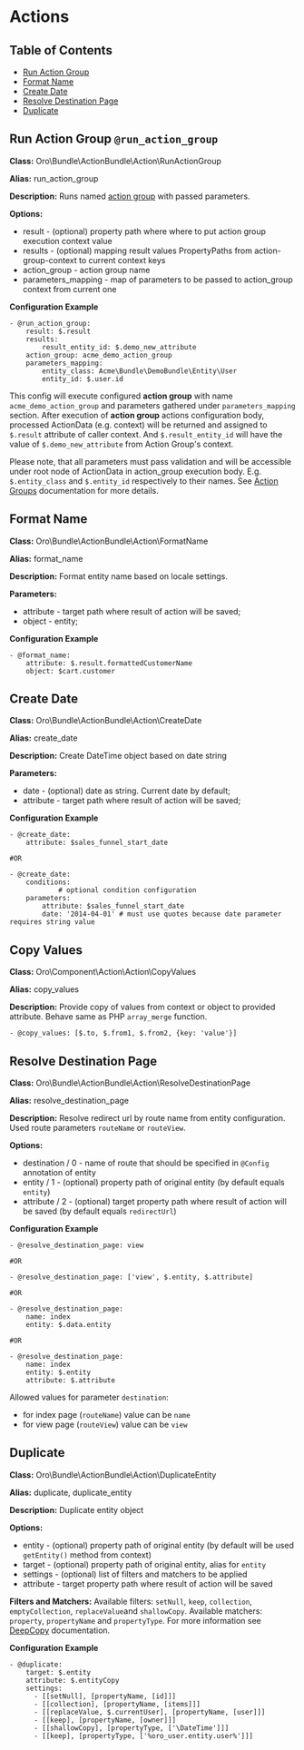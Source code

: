 Actions
=======

Table of Contents
-----------------
 - [Run Action Group](#run-action-group-run_action_group)
 - [Format Name](#format-name)
 - [Create Date](#create-date)
 - [Resolve Destination Page](#resolve-destination-page)
 - [Duplicate](#duplicate)

Run Action Group `@run_action_group`
------------------------------------

**Class:** Oro\Bundle\ActionBundle\Action\RunActionGroup

**Alias:** run_action_group

**Description:** Runs named [action group](./action-groups.md) with passed parameters.

**Options:**
 - result - (optional) property path where where to put action group execution context value
 - results - (optional) mapping result values PropertyPaths from action-group-context to current context keys
 - action_group - action group name
 - parameters_mapping - map of parameters to be passed to action_group context from current one


**Configuration Example**
```
- @run_action_group:
    result: $.result
    results: 
        result_entity_id: $.demo_new_attribute
    action_group: acme_demo_action_group
    parameters_mapping:
        entity_class: Acme\Bundle\DemoBundle\Entity\User
        entity_id: $.user.id
```

 This config will execute configured **action group** with name `acme_demo_action_group` and parameters gathered under
`parameters_mapping` section.
 After execution of **action group** actions configuration body, processed ActionData (e.g. context) will be returned and assigned to `$.result` attribute of caller context. 
 And `$.result_entity_id` will have the value of `$.demo_new_attribute` from Action Group's context.
 
 Please note, that all parameters must pass validation and will be accessible under root node of ActionData in
action_group execution body. 
 E.g. `$.entity_class` and `$.entity_id` respectively to their names. See [Action Groups](./action-groups.md)
documentation for more details.

Format Name
-----------

**Class:** Oro\Bundle\ActionBundle\Action\FormatName

**Alias:** format_name

**Description:** Format entity name based on locale settings.

**Parameters:**
 - attribute - target path where result of action will be saved;
 - object - entity;

**Configuration Example**
```
- @format_name:
    attribute: $.result.formattedCustomerName
    object: $cart.customer
```


Create Date
-----------

**Class:** Oro\Bundle\ActionBundle\Action\CreateDate

**Alias:** create_date

**Description:** Create DateTime object based on date string

**Parameters:**
 - date - (optional) date as string. Current date by default;
 - attribute - target path where result of action will be saved;

**Configuration Example**

```
- @create_date:
    attribute: $sales_funnel_start_date

#OR

- @create_date:
    conditions:
            # optional condition configuration
    parameters:
        attribute: $sales_funnel_start_date
        date: '2014-04-01' # must use quotes because date parameter requires string value
```


Copy Values
-----------

**Class:** Oro\Component\Action\Action\CopyValues

**Alias:** copy_values

**Description:**  Provide copy of values from context or object to provided attribute. Behave same as PHP `array_merge` function.

```
- @copy_values: [$.to, $.from1, $.from2, {key: 'value'}]
```


Resolve Destination Page
------------------------

**Class:** Oro\Bundle\ActionBundle\Action\ResolveDestinationPage

**Alias:** resolve_destination_page

**Description:** Resolve redirect url by route name from entity configuration. Used route parameters `routeName` or `routeView`.

**Options:**
 - destination / 0 - name of route that should be specified in `@Config` annotation of entity
 - entity / 1 - (optional) property path of original entity (by default equals `entity`)
 - attribute / 2 - (optional) target property path where result of action will be saved (by default equals `redirectUrl`)

**Configuration Example**
```
- @resolve_destination_page: view

#OR

- @resolve_destination_page: ['view', $.entity, $.attribute]

#OR

- @resolve_destination_page:
    name: index
    entity: $.data.entity

#OR

- @resolve_destination_page:
    name: index
    entity: $.entity
    attribute: $.attribute
```
Allowed values for parameter `destination`:
 - for index page (`routeName`) value can be `name`
 - for view page (`routeView`) value can be `view`

Duplicate
---------
**Class:** Oro\Bundle\ActionBundle\Action\DuplicateEntity

**Alias:** dupliсate, duplicate_entity

**Description:** Duplicate entity object

**Options:**
- entity - (optional) property path of original entity (by default will be used `getEntity()` method from context)
- target - (optional) property path of original entity, alias for `entity`
- settings - (optional) list of filters and matchers to be applied
- attribute - target property path where result of action will be saved

**Filters and Matchers:**
Available filters: `setNull`, `keep`, `collection`, `emptyCollection`, `replaceValue`and `shallowCopy`.
Available matchers: `property`, `propertyName` and `propertyType`.
For more information see [DeepCopy](https://packagist.org/packages/myclabs/deep-copy) documentation.

**Configuration Example**
```
- @duplicate:
    target: $.entity
    attribute: $.entityCopy
    settings:
      - [[setNull], [propertyName, [id]]]
      - [[collection], [propertyName, [items]]]
      - [[replaceValue, $.currentUser], [propertyName, [user]]]
      - [[keep], [propertyName, [owner]]]
      - [[shallowCopy], [propertyType, ['\DateTime']]]
      - [[keep], [propertyType, ['%oro_user.entity.user%']]]
```